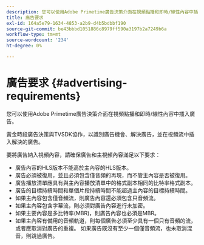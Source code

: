 ```yaml
---
description: 您可以使用Adobe Primetime廣告決策介面在視頻點播和即時/線性內容中插入廣告。
title: 廣告要求
exl-id: 164a5e79-1634-4853-a2b9-d4b5bdbbf190
source-git-commit: be43bbbd1051886c8979ff590a3197b2a7249b6a
workflow-type: tm+mt
source-wordcount: '234'
ht-degree: 0%

---
```


# 廣告要求 {#advertising-requirements}

您可以使用Adobe Primetime廣告決策介面在視頻點播和即時/線性內容中插入廣告。

<!--<a id="section_A2966DC850E140FE9400A1D9E412F819"></a>-->

黃金時段廣告決策與TVSDK協作，以識別廣告機會、解決廣告，並在視頻流中插入解決的廣告。

要將廣告納入視頻內容，請確保廣告和主視頻內容滿足以下要求：

* 廣告內容的HLS版本不能高於主內容的HLS版本。
* 廣告必須被復用，並且必須包含僅音頻的再現，而不管主內容是否被復用。
* 廣告播放清單應具有與主內容播放清單中的格式副本相同的比特率格式副本。
* 廣告的目標持續時間和單個片段持續時間不能超過主內容的目標持續時間。
* 如果主內容包含僅音頻流，則廣告內容還必須包含只音頻流。
* 如果主內容包含字幕流，則必須對廣告內容進行未加密。
* 如果主要內容是多比特率(MBR)，則廣告內容也必須是MBR。
* 如果主內容有備用的音頻軌道，則每個廣告必須至少具有一個只有音頻的流，或者應取消對廣告的重複。 如果廣告既沒有至少一個僅音頻流，也未取消混音，則跳過廣告。
